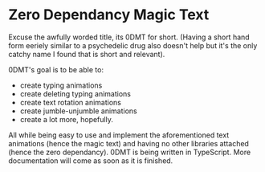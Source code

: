 # Zero Dependancy Magic Text
Excuse the awfully worded title, its 0DMT for short. (Having a short hand form eeriely similar to a psychedelic drug also doesn't help but it's the only catchy name I found that is short and relevant).

0DMT's goal is to be able to:
 - create typing animations
 - create deleting typing animations
 - create text rotation animations
 - create jumble-unjumble animations
 - create a lot more, hopefully.

All while being easy to use and implement the aforementioned text animations (hence the magic text) and having no other libraries attached (hence the zero dependancy). 0DMT is being written in TypeScript. More documentation will come as soon as it is finished.
